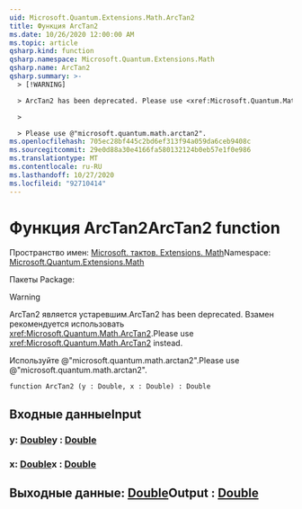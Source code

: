 ```yaml
---
uid: Microsoft.Quantum.Extensions.Math.ArcTan2
title: Функция ArcTan2
ms.date: 10/26/2020 12:00:00 AM
ms.topic: article
qsharp.kind: function
qsharp.namespace: Microsoft.Quantum.Extensions.Math
qsharp.name: ArcTan2
qsharp.summary: >-
  > [!WARNING]

  > ArcTan2 has been deprecated. Please use <xref:Microsoft.Quantum.Math.ArcTan2> instead.

  >

  > Please use @"microsoft.quantum.math.arctan2".
ms.openlocfilehash: 705ec28bf445c2bd6ef313f94a059da6ceb9408c
ms.sourcegitcommit: 29e0d88a30e4166fa580132124b0eb57e1f0e986
ms.translationtype: MT
ms.contentlocale: ru-RU
ms.lasthandoff: 10/27/2020
ms.locfileid: "92710414"
---
```

# <a name="arctan2-function"></a><span data-ttu-id="2dd22-102">Функция ArcTan2</span><span class="sxs-lookup"><span data-stu-id="2dd22-102">ArcTan2 function</span></span>

<span data-ttu-id="2dd22-103">Пространство имен: [Microsoft. тактов. Extensions. Math](xref:Microsoft.Quantum.Extensions.Math)</span><span class="sxs-lookup"><span data-stu-id="2dd22-103">Namespace: [Microsoft.Quantum.Extensions.Math](xref:Microsoft.Quantum.Extensions.Math)</span></span>

<span data-ttu-id="2dd22-104">Пакеты [](https://nuget.org/packages/)</span><span class="sxs-lookup"><span data-stu-id="2dd22-104">Package: [](https://nuget.org/packages/)</span></span>


> [!WARNING]
> <span data-ttu-id="2dd22-105">ArcTan2 является устаревшим.</span><span class="sxs-lookup"><span data-stu-id="2dd22-105">ArcTan2 has been deprecated.</span></span> <span data-ttu-id="2dd22-106">Взамен рекомендуется использовать <xref:Microsoft.Quantum.Math.ArcTan2>.</span><span class="sxs-lookup"><span data-stu-id="2dd22-106">Please use <xref:Microsoft.Quantum.Math.ArcTan2> instead.</span></span>
>
> <span data-ttu-id="2dd22-107">Используйте @"microsoft.quantum.math.arctan2".</span><span class="sxs-lookup"><span data-stu-id="2dd22-107">Please use @"microsoft.quantum.math.arctan2".</span></span>



```qsharp
function ArcTan2 (y : Double, x : Double) : Double
```


## <a name="input"></a><span data-ttu-id="2dd22-108">Входные данные</span><span class="sxs-lookup"><span data-stu-id="2dd22-108">Input</span></span>

### <a name="y--double"></a><span data-ttu-id="2dd22-109">y: [Double](xref:microsoft.quantum.lang-ref.double)</span><span class="sxs-lookup"><span data-stu-id="2dd22-109">y : [Double](xref:microsoft.quantum.lang-ref.double)</span></span>




### <a name="x--double"></a><span data-ttu-id="2dd22-110">x: [Double](xref:microsoft.quantum.lang-ref.double)</span><span class="sxs-lookup"><span data-stu-id="2dd22-110">x : [Double](xref:microsoft.quantum.lang-ref.double)</span></span>





## <a name="output--double"></a><span data-ttu-id="2dd22-111">Выходные данные: [Double](xref:microsoft.quantum.lang-ref.double)</span><span class="sxs-lookup"><span data-stu-id="2dd22-111">Output : [Double](xref:microsoft.quantum.lang-ref.double)</span></span>

